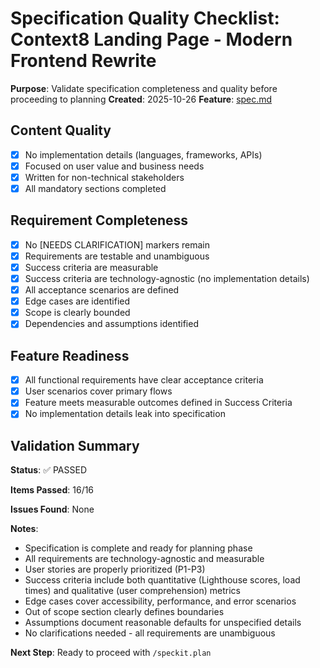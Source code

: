 # Specification Quality Checklist: Context8 Landing Page - Modern Frontend Rewrite

**Purpose**: Validate specification completeness and quality before proceeding to planning
**Created**: 2025-10-26
**Feature**: [spec.md](../spec.md)

## Content Quality

- [x] No implementation details (languages, frameworks, APIs)
- [x] Focused on user value and business needs
- [x] Written for non-technical stakeholders
- [x] All mandatory sections completed

## Requirement Completeness

- [x] No [NEEDS CLARIFICATION] markers remain
- [x] Requirements are testable and unambiguous
- [x] Success criteria are measurable
- [x] Success criteria are technology-agnostic (no implementation details)
- [x] All acceptance scenarios are defined
- [x] Edge cases are identified
- [x] Scope is clearly bounded
- [x] Dependencies and assumptions identified

## Feature Readiness

- [x] All functional requirements have clear acceptance criteria
- [x] User scenarios cover primary flows
- [x] Feature meets measurable outcomes defined in Success Criteria
- [x] No implementation details leak into specification

## Validation Summary

**Status**: ✅ PASSED

**Items Passed**: 16/16

**Issues Found**: None

**Notes**:
- Specification is complete and ready for planning phase
- All requirements are technology-agnostic and measurable
- User stories are properly prioritized (P1-P3)
- Success criteria include both quantitative (Lighthouse scores, load times) and qualitative (user comprehension) metrics
- Edge cases cover accessibility, performance, and error scenarios
- Out of scope section clearly defines boundaries
- Assumptions document reasonable defaults for unspecified details
- No clarifications needed - all requirements are unambiguous

**Next Step**: Ready to proceed with `/speckit.plan`
